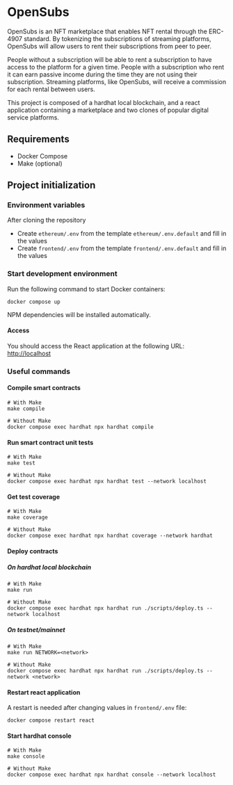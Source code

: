 # OpenSubs

OpenSubs is an NFT marketplace that enables NFT rental through the ERC-4907 standard.
By tokenizing the subscriptions of streaming platforms, OpenSubs will allow users to rent their subscriptions from peer to peer.

People without a subscription will be able to rent a subscription to have access to the platform for a given time. People with a subscription who rent it can earn passive income during the time they are not using their subscription. Streaming platforms, like OpenSubs, will receive a commission for each rental between users.

This project is composed of a hardhat local blockchain, and a react application containing a marketplace and two clones of popular digital service platforms.

## Requirements

- Docker Compose
- Make (optional)

## Project initialization

### Environment variables

After cloning the repository

- Create `ethereum/.env` from the template `ethereum/.env.default` and fill in the values
- Create `frontend/.env` from the template `frontend/.env.default` and fill in the values

### Start development environment

Run the following command to start Docker containers:

```shell
docker compose up
```

NPM dependencies will be installed automatically.

#### Access

You should access the React application at the following URL: [http://localhost](http://localhost)

### Useful commands

#### Compile smart contracts

```shell
# With Make
make compile

# Without Make
docker compose exec hardhat npx hardhat compile
```

#### Run smart contract unit tests

```shell
# With Make
make test

# Without Make
docker compose exec hardhat npx hardhat test --network localhost
```

#### Get test coverage

```shell
# With Make
make coverage

# Without Make
docker compose exec hardhat npx hardhat coverage --network hardhat
```

#### Deploy contracts

##### On hardhat local blockchain

```shell
# With Make
make run

# Without Make
docker compose exec hardhat npx hardhat run ./scripts/deploy.ts --network localhost
```

##### On testnet/mainnet

```shell
# With Make
make run NETWORK=<network>

# Without Make
docker compose exec hardhat npx hardhat run ./scripts/deploy.ts --network <network>
```

#### Restart react application

A restart is needed after changing values in `frontend/.env` file:

```shell
docker compose restart react
```

#### Start hardhat console

```shell
# With Make
make console

# Without Make
docker compose exec hardhat npx hardhat console --network localhost
```
